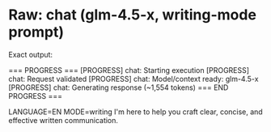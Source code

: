 # Raw: chat (glm-4.5-x, writing-mode prompt)

Exact output:

=== PROGRESS ===
[PROGRESS] chat: Starting execution
[PROGRESS] chat: Request validated
[PROGRESS] chat: Model/context ready: glm-4.5-x
[PROGRESS] chat: Generating response (~1,554 tokens)
=== END PROGRESS ===

LANGUAGE=EN
MODE=writing
I'm here to help you craft clear, concise, and effective written communication.


